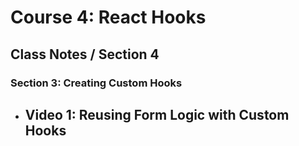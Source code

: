 # Course 4: React Hooks
## Class Notes / Section 4

### Section 3: Creating Custom Hooks
- __Video 1: Reusing Form Logic with Custom Hooks__
  - 
